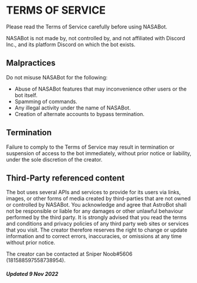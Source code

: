 # TERMS OF SERVICE
Please read the Terms of Service carefully before using NASABot.

NASABot is not made by, not controlled by, and not affiliated with Discord Inc., and its platform Discord on which the bot exists.

## Malpractices
Do not misuse NASABot for the following:
*  Abuse of NASABot features that may inconvenience other users or the bot itself.
*  Spamming of commands.
*  Any illegal activity under the name of NASABot.
*  Creation of alternate accounts to bypass termination.

## Termination
Failure to comply to the Terms of Service may result in termination or suspension of access to the bot immediately, without prior notice or liability, 
under the sole discretion of the creator.

## Third-Party referenced content
The bot uses several APIs and services to provide for its users via links, images, or other forms of media created by third-parties that are not owned 
or controlled by NASABot. You acknowledge and agree that AstroBot shall not be responsible or liable for any damages or other unlawful behaviour performed by the third party.
It is strongly advised that you read the terms and conditions and privacy policies of any third party web sites or services that you visit.
The creator therefore reserves the right to change or update information and to correct errors, inaccuracies, or omissions at any time without prior notice.

The creator can be contacted at Sniper Noob#5606 (181588597558738954).


##### Updated 9 Nov 2022
